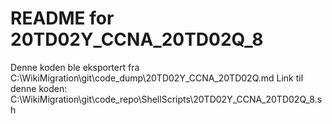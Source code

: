 # README for 20TD02Y_CCNA_20TD02Q_8
Denne koden ble eksportert fra C:\WikiMigration\git\code_dump\20TD02Y_CCNA_20TD02Q.md
Link til denne koden: C:\WikiMigration\git\code_repo\ShellScripts\20TD02Y_CCNA_20TD02Q_8.sh
